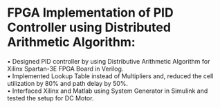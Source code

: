 # FPGA Implementation of PID Controller using Distributed Arithmetic Algorithm:                                        
•	Designed PID controller by using Distributive Arithmetic Algorithm for Xilinx Spartan-3E FPGA Board in Verilog.  
•	Implemented Lookup Table instead of Multipliers and, reduced the cell utilization by 80% and path delay by 50%.  
•	Interfaced Xilinx and Matlab using System Generator in Simulink and tested the setup for DC Motor.  

